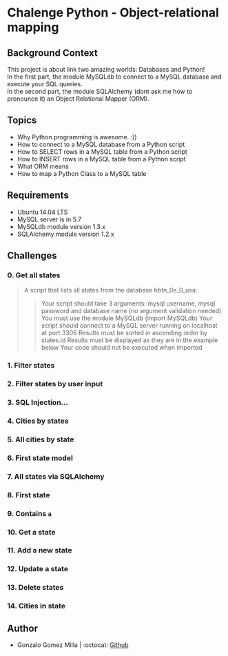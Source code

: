 # Chalenge Python - Object-relational mapping

## Background Context
This project is about link two amazing worlds: Databases and Python!  
In the first part, the module MySQLdb to connect to a MySQL database and execute your SQL queries.  
In the second part, the module SQLAlchemy (dont ask me how to pronounce it) an Object Relational Mapper (ORM).   

## Topics
- Why Python programming is awesome. :))
- How to connect to a MySQL database from a Python script
- How to SELECT rows in a MySQL table from a Python script
- How to INSERT rows in a MySQL table from a Python script
- What ORM means
- How to map a Python Class to a MySQL table

## Requirements
- Ubuntu 14.04 LTS
- MySQL server is in 5.7
- MySQLdb module version 1.3.x
- SQLAlchemy module version 1.2.x

## Challenges

### 0. Get all states
> A script that lists all states from the database hbtn_0e_0_usa:
>>Your script should take 3 arguments: mysql username, mysql password and database name (no argument validation needed)
>>You must use the module MySQLdb (import MySQLdb)
>>Your script should connect to a MySQL server running on localhost at port 3306
>>Results must be sorted in ascending order by states.id
>>Results must be displayed as they are in the example below
>>Your code should not be executed when imported


### 1. Filter states

### 2. Filter states by user input

### 3. SQL Injection...

### 4. Cities by states

### 5. All cities by state

### 6. First state model

### 7. All states via SQLAlchemy

### 8. First state

### 9. Contains `a` 

### 10. Get a state

### 11. Add a new state

### 12. Update a state

### 13. Delete states

### 14. Cities in state

## Author
* Gonzalo Gomez Milla  |  :octocat:  [Github](https://github.com/gogomillan)
